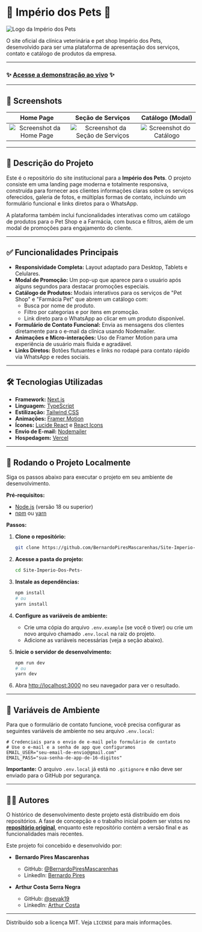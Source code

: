 #  🐾 Império dos Pets 🐾

![Logo da Império dos Pets](https://site-imperio-dos-pets.vercel.app/_next/image?url=%2Flogo.png&w=256&q=75)

O site oficial da clínica veterinária e pet shop Império dos Pets, desenvolvido para ser uma plataforma de apresentação dos serviços, contato e catálogo de produtos da empresa.

---

### ✨ **[Acesse a demonstração ao vivo](https://site-imperio-dos-pets.vercel.app/)** ✨

---

## 📸 Screenshots



| Home Page | Seção de Serviços | Catálogo (Modal) |
| :---: | :---: | :---: |
| ![Screenshot da Home Page](https://github.com/user-attachments/assets/ebcf8d42-2e06-438e-80f9-b26c72a13ae7) | ![Screenshot da Seção de Serviços](https://github.com/user-attachments/assets/d8c89ff6-56ae-422b-bc29-c43699123fae) | ![Screenshot do Catálogo](https://github.com/user-attachments/assets/ee6bd64e-acd2-4631-881d-c4449e61f6ec) |


---

## 📜 Descrição do Projeto

Este é o repositório do site institucional para a **Império dos Pets**. O projeto consiste em uma landing page moderna e totalmente responsiva, construída para fornecer aos clientes informações claras sobre os serviços oferecidos, galeria de fotos, e múltiplas formas de contato, incluindo um formulário funcional e links diretos para o WhatsApp.

A plataforma também inclui funcionalidades interativas como um catálogo de produtos para o Pet Shop e a Farmácia, com busca e filtros, além de um modal de promoções para engajamento do cliente.

---

## ✅ Funcionalidades Principais

* **Responsividade Completa:** Layout adaptado para Desktop, Tablets e Celulares.
* **Modal de Promoção:** Um pop-up que aparece para o usuário após alguns segundos para destacar promoções especiais.
* **Catálogo de Produtos:** Modais interativos para os serviços de "Pet Shop" e "Farmácia Pet" que abrem um catálogo com:
    * Busca por nome de produto.
    * Filtro por categorias e por itens em promoção.
    * Link direto para o WhatsApp ao clicar em um produto disponível.
* **Formulário de Contato Funcional:** Envia as mensagens dos clientes diretamente para o e-mail da clínica usando Nodemailer.
* **Animações e Micro-interações:** Uso de Framer Motion para uma experiência de usuário mais fluida e agradável.
* **Links Diretos:** Botões flutuantes e links no rodapé para contato rápido via WhatsApp e redes sociais.

---

## 🛠️ Tecnologias Utilizadas

* **Framework:** [Next.js](https://nextjs.org/)
* **Linguagem:** [TypeScript](https://www.typescriptlang.org/)
* **Estilização:** [Tailwind CSS](https://tailwindcss.com/)
* **Animações:** [Framer Motion](https://www.framer.com/motion/)
* **Ícones:** [Lucide React](https://lucide.dev/) e [React Icons](https://react-icons.github.io/react-icons/)
* **Envio de E-mail:** [Nodemailer](https://nodemailer.com/)
* **Hospedagem:** [Vercel](https://vercel.com/)

---

## 🚀 Rodando o Projeto Localmente

Siga os passos abaixo para executar o projeto em seu ambiente de desenvolvimento.

**Pré-requisitos:**
* [Node.js](https://nodejs.org/en/) (versão 18 ou superior)
* [npm](https://www.npmjs.com/) ou [yarn](https://yarnpkg.com/)

**Passos:**

1.  **Clone o repositório:**
    ```bash
    git clone https://github.com/BernardoPiresMascarenhas/Site-Imperio-Dos-Pets-.git
    ```

2.  **Acesse a pasta do projeto:**
    ```bash
    cd Site-Imperio-Dos-Pets-
    ```

3.  **Instale as dependências:**
    ```bash
    npm install
    # ou
    yarn install
    ```

4.  **Configure as variáveis de ambiente:**
    * Crie uma cópia do arquivo `.env.example` (se você o tiver) ou crie um novo arquivo chamado `.env.local` na raiz do projeto.
    * Adicione as variáveis necessárias (veja a seção abaixo).

5.  **Inicie o servidor de desenvolvimento:**
    ```bash
    npm run dev
    # ou
    yarn dev
    ```

6.  Abra [http://localhost:3000](http://localhost:3000) no seu navegador para ver o resultado.

---

## 🔑 Variáveis de Ambiente

Para que o formulário de contato funcione, você precisa configurar as seguintes variáveis de ambiente no seu arquivo `.env.local`:

```
# Credenciais para o envio de e-mail pelo formulário de contato
# Use o e-mail e a senha de app que configuramos
EMAIL_USER="seu-email-de-envio@gmail.com"
EMAIL_PASS="sua-senha-de-app-de-16-digitos"
```

**Importante:** O arquivo `.env.local` já está no `.gitignore` e não deve ser enviado para o GitHub por segurança.

---

## 👨‍💻 Autores

O histórico de desenvolvimento deste projeto está distribuído em dois repositórios. A fase de concepção e o trabalho inicial podem ser vistos no [**repositório original**](https://github.com/sevak19/imperio-dos-pets), enquanto este repositório contém a versão final e as funcionalidades mais recentes.

Este projeto foi concebido e desenvolvido por:

* **Bernardo Pires Mascarenhas**
    * GitHub: [@BernardoPiresMascarenhas](https://github.com/BernardoPiresMascarenhas)
    * LinkedIn: [Bernardo Pires](https://www.linkedin.com/in/bernardo-pires-mascarenhas-3585972bb/)

* **Arthur Costa Serra Negra**
    * GitHub: [@sevak19](https://github.com/sevak19)
    * LinkedIn: [Arthur Costa](https://www.linkedin.com/in/arthur-costa-serra-negra-ab1487320/)

---

Distribuído sob a licença MIT. Veja `LICENSE` para mais informações.
